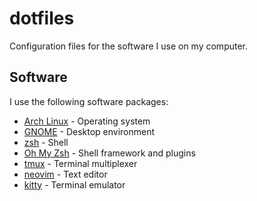 # dotfiles

Configuration files for the software I use on my computer.

## Software

I use the following software packages:

* [Arch Linux](https://www.archlinux.org) - Operating system
* [GNOME](https://www.gnome.org) - Desktop environment
* [zsh](https://www.zsh.org/) - Shell
* [Oh My Zsh](https://ohmyz.sh/) - Shell framework and plugins
* [tmux](https://github.com/tmux/tmux) - Terminal multiplexer
* [neovim](https://neovim.io/) - Text editor
* [kitty](https://sw.kovidgoyal.net/kitty/) - Terminal emulator

